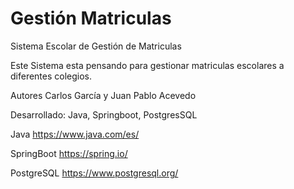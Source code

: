 # Gestión Matriculas
Sistema Escolar de Gestión de Matriculas

Este Sistema esta pensando para gestionar matriculas escolares a diferentes colegios.

Autores Carlos García y Juan Pablo Acevedo

Desarrollado: Java, Springboot, PostgresSQL

Java https://www.java.com/es/

SpringBoot   https://spring.io/

PostgreSQL https://www.postgresql.org/


